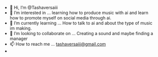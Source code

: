 - 👋 Hi, I’m @Tashaversaiii
- 👀 I’m interested in ... learning how to produce music with ai and learn how to promote myself on social media through ai.
- 🌱 I’m currently learning ... How to talk to ai and about the type of music im making.
- 💞️ I’m looking to collaborate on ... Creating a sound and maybe finding a manager
- 📫 How to reach me ... tashaversaiii@gmail.com
- 

<!---
Tashaversaiii/Tashaversaiii is a ✨ special ✨ repository because its `README.md` (this file) appears on your GitHub profile.
You can click the Preview link to take a look at your changes.
--->
